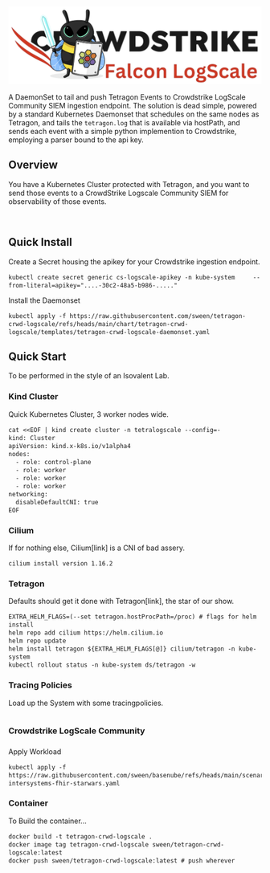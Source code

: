 ![Tetragon CRWD Logscale](assets/tetragon-crwd-logscale.png)

A DaemonSet to tail and push Tetragon Events to Crowdstrike LogScale Community SIEM ingestion endpoint. The solution is dead simple, powered by a standard Kubernetes Daemonset that schedules on the same nodes as Tetragon, and tails the `tetragon.log` that is available via hostPath, and sends each event with a simple python implemention to Crowdstrike, employing a parser bound to the api key. 

## Overview 
You have a Kubernetes Cluster protected with Tetragon, and you want to send those events to a CrowdStrike Logscale Community SIEM for observability of those events.

<image>

## Quick Install

Create a Secret housing the apikey for your Crowdstrike ingestion endpoint.

```
kubectl create secret generic cs-logscale-apikey -n kube-system     --from-literal=apikey="....-30c2-48a5-b986-....."
```

Install the Daemonset

```
kubectl apply -f https://raw.githubusercontent.com/sween/tetragon-crwd-logscale/refs/heads/main/chart/tetragon-crwd-logscale/templates/tetragon-crwd-logscale-daemonset.yaml
```


## Quick Start
To be performed in the style of an Isovalent Lab.


### Kind Cluster
Quick Kubernetes Cluster, 3 worker nodes wide.

```
cat <<EOF | kind create cluster -n tetralogscale --config=-
kind: Cluster
apiVersion: kind.x-k8s.io/v1alpha4
nodes:
  - role: control-plane
  - role: worker
  - role: worker
  - role: worker
networking:
  disableDefaultCNI: true
EOF
```

### Cilium
If for nothing else, Cilium[link] is a CNI of bad assery.

```
cilium install version 1.16.2
```

### Tetragon
Defaults should get it done with Tetragon[link], the star of our show.

```
EXTRA_HELM_FLAGS=(--set tetragon.hostProcPath=/proc) # flags for helm install
helm repo add cilium https://helm.cilium.io
helm repo update
helm install tetragon ${EXTRA_HELM_FLAGS[@]} cilium/tetragon -n kube-system
kubectl rollout status -n kube-system ds/tetragon -w
```

### Tracing Policies
Load up the System with some tracingpolicies.

```

```

### Crowdstrike LogScale Community


###
Apply Workload

```
kubectl apply -f https://raw.githubusercontent.com/sween/basenube/refs/heads/main/scenarios/ciliumfhir/deploy/cilium-intersystems-fhir-starwars.yaml
```

### Container

To Build the container...

```
docker build -t tetragon-crwd-logscale .
docker image tag tetragon-crwd-logscale sween/tetragon-crwd-logscale:latest
docker push sween/tetragon-crwd-logscale:latest # push wherever
```





